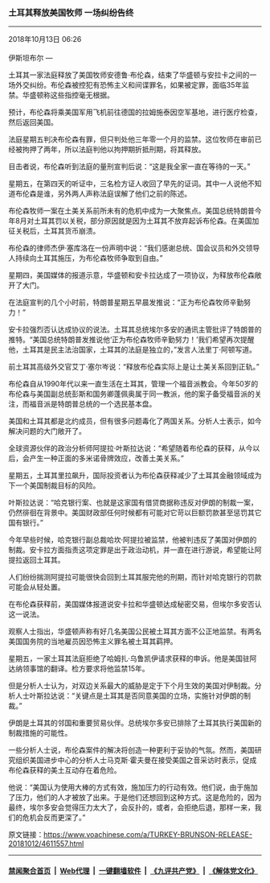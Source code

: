 ### 土耳其释放美国牧师 一场纠纷告终
------------------------

<div class="published">
 <span class="date" title="中国时间">
  <time datetime="2018-10-13T06:26:16+08:00">
   2018年10月13日 06:26
  </time>
 </span>
</div>
<br/>
<div class="wsw">
 <span class="dateline">
  伊斯坦布尔 —
 </span>
 <p>
  土耳其一家法庭释放了美国牧师安德鲁·布伦森，结束了华盛顿与安拉卡之间的一场外交纠纷。布伦森被控犯有恐怖主义和间谍罪名，如果被定罪，面临35年监禁。华盛顿称这些指控毫无根据。
 </p>
 <p>
  预计，布伦森将乘美国军用飞机前往德国的拉姆施泰因空军基地，进行医疗检查，然后返回美国。
 </p>
 <p>
  法庭星期五判决布伦森有罪，但只判处他三年零一个月的监禁。这位牧师在审前已经被拘押了两年，所以法庭判他以拘押期折抵刑期，将其释放。
 </p>
 <p>
  目击者说，布伦森听到法庭的量刑宣判后说：“这是我全家一直在等待的一天。”
 </p>
 <p>
  星期五，在第四天的听证中，三名检方证人收回了早先的证词。其中一人说他不知道布伦森是谁，另外两人声称法庭误解了他们之前的陈述。
 </p>
 <p>
  布伦森牧师一案在土美关系前所未有的危机中成为一大聚焦点。美国总统特朗普今年8月对土耳其罚以关税，部分原因就是因为土耳其不放弃起诉布伦森。在美国加征关税后，土耳其货币崩溃。
 </p>
 <p>
  布伦森的律师杰伊·塞库洛在一份声明中说：“我们感谢总统、国会议员和外交领导人持续向土耳其施压，为布伦森牧师争取到自由。”
 </p>
 <p>
  星期四，美国媒体的报道示意，华盛顿和安卡拉达成了一项协议，为释放布伦森敞开了大门。
 </p>
 <p>
  在法庭宣判的几个小时前，特朗普星期五早晨发推说：“正为布伦森牧师辛勤努力！”
 </p>
 <p>
  安卡拉强烈否认达成协议的说法。土耳其总统埃尔多安的通讯主管批评了特朗普的推特。“美国总统特朗普发推说他‘正为布伦森牧师辛勤努力！’我们希望再次提醒他，土耳其是民主法治国家，土耳其的法庭是独立的，”发言人法里丁·阿顿写道。
 </p>
 <p>
  前土耳其高级外交官艾丁·塞尔岑说：“释放布伦森实际上是让土美关系回到正轨。”
 </p>
 <p>
  布伦森自从1990年代以来一直生活在土耳其，管理一个福音派教会。今年50岁的布伦森与美国副总统彭斯和国务卿蓬佩奥属于同一教派，他的案子备受福音派的关注，而福音派是特朗普总统的一个选民基本盘。
 </p>
 <p>
  美国和土耳其都是北约成员，但有很多问题毒化了两国关系。分析人士表示，如今解决问题的大门敞开了。
 </p>
 <p>
  全球资源伙伴的政治分析师阿提拉·叶斯拉达说：“希望随着布伦森的获释，从今以后，会产生一种正面的多米诺骨牌效应，改善土美关系。”
 </p>
 <p>
  星期五，土耳其里拉飙升，国际投资者认为布伦森获释减少了土耳其金融领域成为下一个美国制裁目标的风险。
 </p>
 <p>
  叶斯拉达说：“哈克银行案、也就是这家国有借贷商据称违反对伊朗的制裁一案，仍然徘徊在背景中。美国财政部任何时候都有可能对它苛以巨额罚款甚至惩罚其它国有银行。”
 </p>
 <p>
  今年早些时候，哈克银行副总裁哈坎·阿提拉被监禁，他被判违反了美国对伊朗的制裁。安卡拉方面指责这项定罪是出于政治动机，并一直在进行游说，希望能让阿提拉返回土耳其。
 </p>
 <p>
  人们纷纷揣测阿提拉可能很快会回到土耳其服完他的刑期，而针对哈克银行的罚款可能会从轻处置。
 </p>
 <p>
  在布伦森获释前，美国媒体报道说安卡拉和华盛顿达成秘密交易，但埃尔多安否认这一说法。
 </p>
 <p>
  观察人士指出，华盛顿声称有好几名美国公民被土耳其方面不公正地监禁。有两名美国国务院的当地雇员因恐怖主义罪名被土耳其羁押。
 </p>
 <p>
  星期五，一家土耳其法庭拒绝了哈姆扎·乌鲁凯伊请求获释的申诉。他是美国驻阿达纳领事馆的翻译。检方要求将他监禁15年。
 </p>
 <p>
  但是分析人士认为，对双边关系最大的威胁是定于下个月生效的美国对伊制裁。分析人士叶斯拉达说：“关键点是土耳其是否同意美国的立场，实施针对伊朗的制裁。”
 </p>
 <p>
  伊朗是土耳其的邻国和重要贸易伙伴。总统埃尔多安已排除了土耳其执行美国新的制裁措施的可能性。
 </p>
 <p>
  一些分析人士说，布伦森案件的解决将创造一种更利于妥协的气氛。然而，美国研究组织美国进步中心的分析人士马克斯·霍夫曼在接受美国之音采访时表示，促成布伦森获释的美土互动存在着危险。
 </p>
 <p>
  他说：“美国认为使用大棒的方式有效，施加压力的行动有效。他们说，由于施加了压力，他们的人才被放了出来。于是他们还想回到这种方式。这是危险的，因为最终，埃尔多安会觉得压力太大了，会反扑的，或者，会拒绝后退，那样一来，我们的危机会反而更深了。”
 </p>
</div>

原文链接：https://www.voachinese.com/a/TURKEY-BRUNSON-RELEASE-20181012/4611557.html


------------------------
#### [禁闻聚合首页](https://github.com/gfw-breaker/banned-news/blob/master/README.md) &nbsp;|&nbsp; [Web代理](https://github.com/gfw-breaker/open-proxy/blob/master/README.md) &nbsp;|&nbsp;  [一键翻墙软件](https://github.com/gfw-breaker/nogfw/blob/master/README.md) &nbsp;|&nbsp; [《九评共产党》](https://github.com/gfw-breaker/9ping.md/blob/master/README.md#九评之一评共产党是什么) &nbsp;|&nbsp; [《解体党文化》](https://github.com/gfw-breaker/jtdwh.md/blob/master/README.md#绪论)